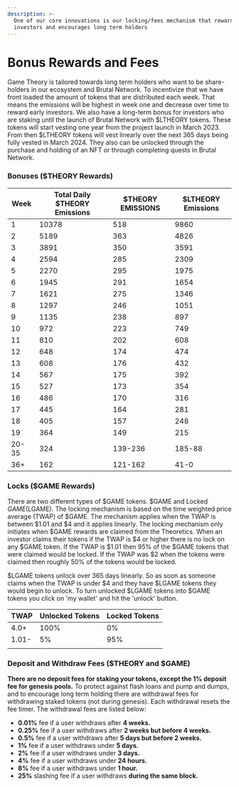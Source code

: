 ```yaml
---
description: >-
  One of our core innovations is our locking/fees mechanism that rewards early
  investors and encourages long term holders
---
```


# Bonus Rewards and Fees

Game Theory is tailored towards long term holders who want to be share-holders in our ecosystem and Brutal Network. To incentivize that we have front loaded the amount of tokens that are distributed each week. That means the emissions will be highest in week one and decrease over time to reward early investors. We also have a long-term bonus for investors who are staking until the launch of Brutal Network with $LTHEORY tokens. These tokens will start vesting one year from the project launch in March 2023. From then $LTHEORY tokens will vest linearly over the next 365 days being fully vested in March 2024. They also can be unlocked through the purchase and holding of an NFT or through completing quests in Brutal Network.&#x20;

### Bonuses ($THEORY Rewards)

| Week  | Total Daily $THEORY Emissions | $THEORY EMISSIONS | $LTHEORY Emissions |
| ----- | ----------------------------- | ----------------- | ------------------ |
| 1     | 10378                         | 518               | 9860               |
| 2     | 5189                          | 363               | 4826               |
| 3     | 3891                          | 350               | 3591               |
| 4     | 2594                          | 285               | 2309               |
| 5     | 2270                          | 295               | 1975               |
| 6     | 1945                          | 291               | 1654               |
| 7     | 1621                          | 275               | 1346               |
| 8     | 1297                          | 246               | 1051               |
| 9     | 1135                          | 238               | 897                |
| 10    | 972                           | 223               | 749                |
| 11    | 810                           | 202               | 608                |
| 12    | 648                           | 174               | 474                |
| 13    | 608                           | 176               | 432                |
| 14    | 567                           | 175               | 392                |
| 15    | 527                           | 173               | 354                |
| 16    | 486                           | 170               | 316                |
| 17    | 445                           | 164               | 281                |
| 18    | 405                           | 157               | 248                |
| 19    | 364                           | 149               | 215                |
| 20-35 | 324                           | 139-236           | 185-88             |
| 36+   | 162                           | 121-162           | 41-0               |

### Locks ($GAME Rewards)

There are two different types of $GAME tokens. $GAME and Locked $GAME ($LGAME). The locking mechanism is based on the time weighted price average (TWAP) of $GAME. The mechanism applies when the TWAP is between $1.01 and $4 and it applies linearly. The locking mechanism only initiates when $GAME rewards are claimed from the Theoretics. When an investor claims their tokens if the TWAP is $4 or higher there is no lock on any $GAME token. If the TWAP is $1.01 then 95% of the $GAME tokens that were claimed would be locked. If the TWAP was $2 when the tokens were claimed then roughly 50% of the tokens would be locked.&#x20;

$LGAME tokens unlock over 365 days linearly. So as soon as someone claims when the TWAP is under $4 and they have $LGAME tokens they would begin to unlock. To turn unlocked $LGAME tokens into $GAME tokens you click on 'my wallet' and hit the 'unlock' button.&#x20;

| TWAP  | Unlocked Tokens | Locked Tokens |
| ----- | --------------- | ------------- |
| 4.0+  | 100%            | 0%            |
| 1.01- | 5%              | 95%           |
|       |                 |               |



### Deposit and Withdraw Fees ($THEORY and $GAME)

**There are no deposit fees for staking your tokens, except the 1% deposit fee for genesis pools.** To protect against flash loans and pump and dumps, and to encourage long term holding there are withdrawal fees for withdrawing staked tokens (not during genesis). Each withdrawal resets the fee timer. The withdrawal fees are listed below:

* **0.01%** fee if a user withdraws after **4 weeks.**
* **0.25%** fee if a user withdraws after **2 weeks but before 4 weeks.**
* **0.5%** fee if a user withdraws after **5 days but before 2 weeks.**
* **1%** fee if a user withdraws under **5 days.**
* **2%** fee if a user withdraws under **3 days.**&#x20;
* **4%** fee if a user withdraws under **24 hours.**&#x20;
* **8%** fee if a user withdraws under **1 hour.**
* **25%** slashing fee if a user withdraws **during the same block.**
